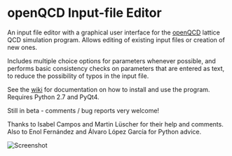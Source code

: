 # openQCD Input-file Editor

An input file editor with a graphical user interface for the [openQCD](http://luscher.web.cern.ch/luscher/openQCD) lattice QCD simulation program. Allows editing of existing input files or creation of new ones.

Includes multiple choice options for parameters whenever possible, and performs basic consistency checks on parameters that are entered as text, to reduce the possibility of typos in the input file.

See the [wiki](https://github.com/lkeegan/openQCD-input-file-editor/wiki) for documentation on how to install and use the program. Requires Python 2.7 and PyQt4.

Still in beta - comments / bug reports very welcome!

Thanks to Isabel Campos and Martin Lüscher for their help and comments. Also to Enol Fernández and Álvaro López García for Python advice.

![Screenshot](http://lkeegan.github.io/openQCD-input-file-editor/images/screenshot.png)
